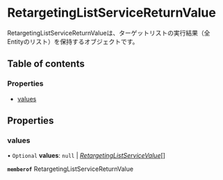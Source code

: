 # RetargetingListServiceReturnValue


<div lang=\"ja\">RetargetingListServiceReturnValueは、ターゲットリストの実行結果（全Entityのリスト）を保持するオブジェクトです。</div> 

## Table of contents

### Properties

- [values](retargetinglistservicereturnvalue.md#values)

## Properties

### values

• `Optional` **values**: ``null`` \| [*RetargetingListServiceValue*](retargetinglistservicevalue.md)[]

**`memberof`** RetargetingListServiceReturnValue
